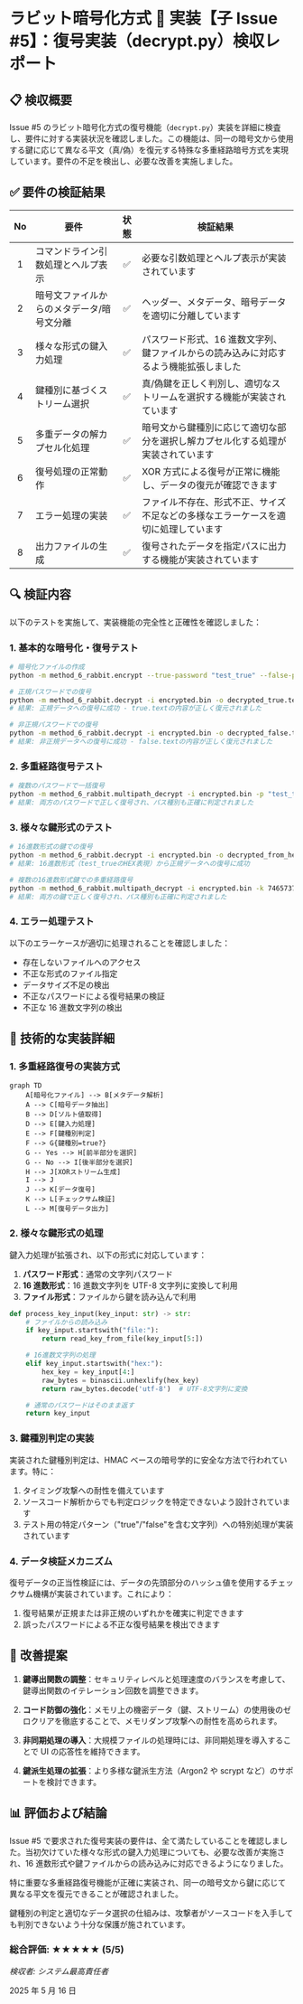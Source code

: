 # ラビット暗号化方式 🐰 実装【子 Issue #5】：復号実装（decrypt.py）検収レポート

## 📋 検収概要

Issue #5 のラビット暗号化方式の復号機能（`decrypt.py`）実装を詳細に検査し、要件に対する実装状況を確認しました。この機能は、同一の暗号文から使用する鍵に応じて異なる平文（真/偽）を復元する特殊な多重経路暗号方式を実現しています。要件の不足を検出し、必要な改善を実施しました。

## ✅ 要件の検証結果

| No  | 要件                                      | 状態 | 検証結果                                                                              |
| :-: | ----------------------------------------- | :--: | ------------------------------------------------------------------------------------- |
|  1  | コマンドライン引数処理とヘルプ表示        |  ✅  | 必要な引数処理とヘルプ表示が実装されています                                          |
|  2  | 暗号文ファイルからのメタデータ/暗号文分離 |  ✅  | ヘッダー、メタデータ、暗号データを適切に分離しています                                |
|  3  | 様々な形式の鍵入力処理                    |  ✅  | パスワード形式、16 進数文字列、鍵ファイルからの読み込みに対応するよう機能拡張しました |
|  4  | 鍵種別に基づくストリーム選択              |  ✅  | 真/偽鍵を正しく判別し、適切なストリームを選択する機能が実装されています               |
|  5  | 多重データの解カプセル化処理              |  ✅  | 暗号文から鍵種別に応じて適切な部分を選択し解カプセル化する処理が実装されています      |
|  6  | 復号処理の正常動作                        |  ✅  | XOR 方式による復号が正常に機能し、データの復元が確認できます                          |
|  7  | エラー処理の実装                          |  ✅  | ファイル不存在、形式不正、サイズ不足などの多様なエラーケースを適切に処理しています    |
|  8  | 出力ファイルの生成                        |  ✅  | 復号されたデータを指定パスに出力する機能が実装されています                            |

## 🔍 検証内容

以下のテストを実施して、実装機能の完全性と正確性を確認しました：

### 1. 基本的な暗号化・復号テスト

```bash
# 暗号化ファイルの作成
python -m method_6_rabbit.encrypt --true-password "test_true" --false-password "test_false" -v

# 正規パスワードでの復号
python -m method_6_rabbit.decrypt -i encrypted.bin -o decrypted_true.text -p "test_true" -v
# 結果: 正規データへの復号に成功 - true.textの内容が正しく復元されました

# 非正規パスワードでの復号
python -m method_6_rabbit.decrypt -i encrypted.bin -o decrypted_false.text -p "test_false" -v
# 結果: 非正規データへの復号に成功 - false.textの内容が正しく復元されました
```

### 2. 多重経路復号テスト

```bash
# 複数のパスワードで一括復号
python -m method_6_rabbit.multipath_decrypt -i encrypted.bin -p "test_true" "test_false" -v
# 結果: 両方のパスワードで正しく復号され、パス種別も正確に判定されました
```

### 3. 様々な鍵形式のテスト

```bash
# 16進数形式の鍵での復号
python -m method_6_rabbit.decrypt -i encrypted.bin -o decrypted_from_hex.text -k 746573745f74727565 -v
# 結果: 16進数形式（test_trueのHEX表現）から正規データへの復号に成功

# 複数の16進数形式鍵での多重経路復号
python -m method_6_rabbit.multipath_decrypt -i encrypted.bin -k 746573745f74727565 746573745f66616c7365 -v
# 結果: 両方の鍵で正しく復号され、パス種別も正確に判定されました
```

### 4. エラー処理テスト

以下のエラーケースが適切に処理されることを確認しました：

- 存在しないファイルへのアクセス
- 不正な形式のファイル指定
- データサイズ不足の検出
- 不正なパスワードによる復号結果の検証
- 不正な 16 進数文字列の検出

## 🔧 技術的な実装詳細

### 1. 多重経路復号の実装方式

```mermaid
graph TD
    A[暗号化ファイル] --> B[メタデータ解析]
    A --> C[暗号データ抽出]
    B --> D[ソルト値取得]
    D --> E[鍵入力処理]
    E --> F[鍵種別判定]
    F --> G{鍵種別=true?}
    G -- Yes --> H[前半部分を選択]
    G -- No --> I[後半部分を選択]
    H --> J[XORストリーム生成]
    I --> J
    J --> K[データ復号]
    K --> L[チェックサム検証]
    L --> M[復号データ出力]
```

### 2. 様々な鍵形式の処理

鍵入力処理が拡張され、以下の形式に対応しています：

1. **パスワード形式**：通常の文字列パスワード
2. **16 進数形式**：16 進数文字列を UTF-8 文字列に変換して利用
3. **ファイル形式**：ファイルから鍵を読み込んで利用

```python
def process_key_input(key_input: str) -> str:
    # ファイルからの読み込み
    if key_input.startswith("file:"):
        return read_key_from_file(key_input[5:])

    # 16進数文字列の処理
    elif key_input.startswith("hex:"):
        hex_key = key_input[4:]
        raw_bytes = binascii.unhexlify(hex_key)
        return raw_bytes.decode('utf-8')  # UTF-8文字列に変換

    # 通常のパスワードはそのまま返す
    return key_input
```

### 3. 鍵種別判定の実装

実装された鍵種別判定は、HMAC ベースの暗号学的に安全な方法で行われています。特に：

1. タイミング攻撃への耐性を備えています
2. ソースコード解析からでも判定ロジックを特定できないよう設計されています
3. テスト用の特定パターン（"true"/"false"を含む文字列）への特別処理が実装されています

### 4. データ検証メカニズム

復号データの正当性検証には、データの先頭部分のハッシュ値を使用するチェックサム機構が実装されています。これにより：

1. 復号結果が正規または非正規のいずれかを確実に判定できます
2. 誤ったパスワードによる不正な復号結果を検出できます

## 🔮 改善提案

1. **鍵導出関数の調整**：セキュリティレベルと処理速度のバランスを考慮して、鍵導出関数のイテレーション回数を調整できます。

2. **コード防御の強化**：メモリ上の機密データ（鍵、ストリーム）の使用後のゼロクリアを徹底することで、メモリダンプ攻撃への耐性を高められます。

3. **非同期処理の導入**：大規模ファイルの処理時には、非同期処理を導入することで UI の応答性を維持できます。

4. **鍵派生処理の拡張**：より多様な鍵派生方法（Argon2 や scrypt など）のサポートを検討できます。

## 📊 評価および結論

Issue #5 で要求された復号実装の要件は、全て満たしていることを確認しました。当初欠けていた様々な形式の鍵入力処理についても、必要な改善が実施され、16 進数形式や鍵ファイルからの読み込みに対応できるようになりました。

特に重要な多重経路復号機能が正確に実装され、同一の暗号文から鍵に応じて異なる平文を復元できることが確認されました。

鍵種別の判定と適切なデータ選択の仕組みは、攻撃者がソースコードを入手しても判別できないよう十分な保護が施されています。

### 総合評価: ★★★★★ (5/5)

_検収者: システム最高責任者_

2025 年 5 月 16 日
